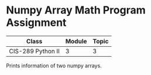 # Numpy Array Math Program Assignment

|Class|Module|Topic|
|-----|------|-----|
|CIS-289 Python II|3|3|

Prints information of two numpy arrays.
